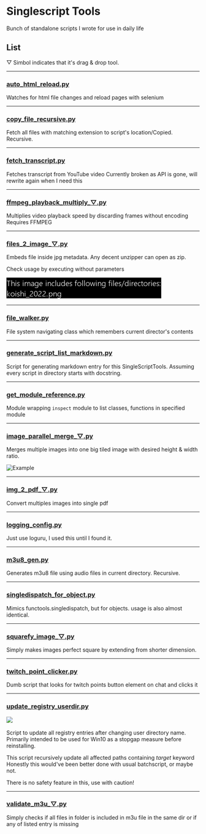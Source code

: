 # Singlescript Tools
Bunch of standalone scripts I wrote for use in daily life

## List
▽ Simbol indicates that it's drag & drop tool.



---

### [auto_html_reload.py](auto_html_reload.py)
Watches for html file changes and reload pages with selenium


---

### [copy_file_recursive.py](copy_file_recursive.py)
Fetch all files with matching extension to script's location/Copied. Recursive.


---

### [fetch_transcript.py](fetch_transcript.py)
Fetches transcript from YouTube video
Currently broken as API is gone, will rewrite again when I need this


---

### [ffmpeg_playback_multiply_▽.py](ffmpeg_playback_multiply_▽.py)
Multiplies video playback speed by discarding frames without encoding
Requires FFMPEG


---

### [files_2_image_▽.py](files_2_image_▽.py)
Embeds file inside jpg metadata. Any decent unzipper can open as zip.

Check usage by executing without parameters

![Example](readme_res/files_2_image.png)


---

### [file_walker.py](file_walker.py)
File system navigating class which remembers current director's contents


---

### [generate_script_list_markdown.py](generate_script_list_markdown.py)
Script for generating markdown entry for this SingleScriptTools.
Assuming every script in directory starts with docstring.


---

### [get_module_reference.py](get_module_reference.py)
Module wrapping `inspect` module to list classes, functions in specified module


---

### [image_parallel_merge_▽.py](image_parallel_merge_▽.py)
Merges multiple images into one big tiled image with desired height & width ratio.

![Example](https://imgur.com/yCNYF9o.png)


---

### [img_2_pdf_▽.py](img_2_pdf_▽.py)
Convert multiples images into single pdf


---

### [logging_config.py](logging_config.py)
Just use loguru, I used this until I found it.


---

### [m3u8_gen.py](m3u8_gen.py)
Generates m3u8 file using audio files in current directory. Recursive.


---

### [singledispatch_for_object.py](singledispatch_for_object.py)
Mimics functools.singledispatch, but for objects.
usage is also almost identical.


---

### [squarefy_image_▽.py](squarefy_image_▽.py)
Simply makes images perfect square by extending from shorter dimension.


---

### [twitch_point_clicker.py](twitch_point_clicker.py)
Dumb script that looks for twitch points button element on chat and clicks it


---

### [update_registry_userdir.py](update_registry_userdir.py)
![](Demo_regedit.png)

Script to update all registry entries after changing user directory name.
Primarily intended to be used for Win10 as a stopgap measure before reinstalling.

This script recursively update all affected paths containing *target* keyword
Honestly this would've been better done with usual batchscript, or maybe not.

There is no safety feature in this, use with caution!


---

### [validate_m3u_▽.py](validate_m3u_▽.py)
Simply checks if all files in folder is included in m3u file in the same dir
or if any of listed entry is missing


